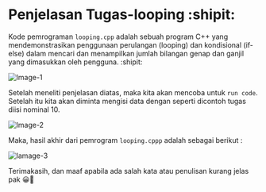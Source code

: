 # Penjelasan Tugas-looping :shipit:
Kode pemrograman ```looping.cpp``` adalah sebuah program C++ yang mendemonstrasikan penggunaan perulangan (looping) dan kondisional (if-else) dalam mencari dan menampilkan jumlah bilangan genap dan ganjil yang dimasukkan oleh pengguna. :shipit:

![Image-1](https://github.com/FirmanSyah2078/Tugas-looping/blob/main/Image-1.png)

Setelah meneliti penjelasan diatas, maka kita akan mencoba untuk ```run code```. Setelah itu kita akan diminta mengisi data dengan seperti dicontoh tugas diisi nominal 10.

![Image-2](https://github.com/FirmanSyah2078/Tugas-looping/blob/main/Image-2.jpg)

Maka, hasil akhir dari pemrogram ```looping.cppp``` adalah sebagai berikut :

![Iamage-3](https://github.com/FirmanSyah2078/Tugas-looping/blob/main/Image-3.jpg)


Terimakasih, dan maaf apabila ada salah kata atau penulisan kurang jelas pak :grinning::pray:
